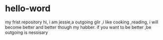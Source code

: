 # hello-word
my frist repository 
hi, i am jessie,a outgoing glir ,i like cooking ,reading, i will become better and better though my habber.
if you want to be better ,be outgoing is nessisary
